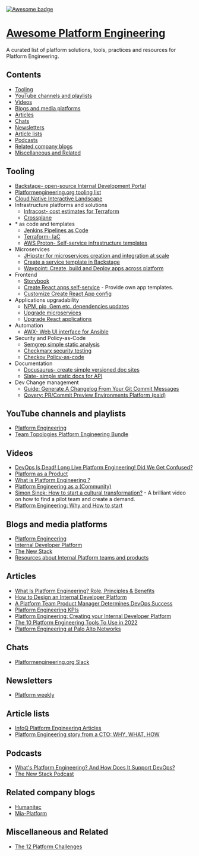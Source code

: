[![Awesome badge](https://awesome.re/badge.svg)](https://github.com/sindresorhus/awesome)

# [Awesome Platform Engineering](https://shospodarets.github.io/awesome-platform-engineering/)

A curated list of platform solutions, tools, practices and resources for Platform Engineering.

## Contents

- [Tooling](#tooling)
- [YouTube channels and playlists](#youtube-channels-and-playlists)
- [Videos](#videos)
- [Blogs and media platforms](#blogs-and-media-platforms)
- [Articles](#articles)
- [Chats](#chats)
- [Newsletters](#newsletters)
- [Article lists](#article-lists)
- [Podcasts](#podcasts)
- [Related company blogs](#related-company-blogs)
- [Miscellaneous and Related](#miscellaneous-and-related)

## Tooling
- [Backstage- open-source Internal Development Portal](https://backstage.io/)
- [Platformengineering.org tooling list](https://platformengineering.org/platform-tooling)
- [Cloud Native Interactive Landscape](https://landscape.cncf.io/)
- Infrastructure platforms and solutions
    - [Infracost- cost estimates for Terraform](https://github.com/infracost/infracost)
    - [Crossplane](https://www.crossplane.io/)
- \* as code and templates
	- [Jenkins Pipelines as Code](https://www.jenkins.io/doc/book/pipeline-as-code/)
    - [Terraform- IaC](https://www.terraform.io/)
	- [AWS Proton- Self-service infrastructure templates](https://aws.amazon.com/proton/)
- Microservices
  	- [JHipster for microservices creation and integration at scale](https://www.jhipster.tech/)
  	- [Create a service template in Backstage](https://www.youtube.com/watch?v=VIzrTpOHh9w&ab_channel=R%C3%BCdigerWeritz)
    - [Waypoint: Create, build and Deploy apps across platform](https://www.waypointproject.io/)
- Frontend
    - [Storybook](https://storybook.js.org/)
    - [Create React apps self-service](https://create-react-app.dev/docs/custom-templates/) - Provide own app templates.
    - [Customize Create React App config](https://github.com/dilanx/craco)
- Applications upgradability
    - [NPM, pip, Gem etc. dependencies updates](https://github.com/renovatebot/renovate)
    - [Upgrade microservices](https://www.jhipster.tech/upgrading-an-application/#-upgrading-an-application)
    - [Upgrade React applications](https://github.com/reactjs/react-codemod)
- Automation
	- [AWX- Web UI interface for Ansible](https://github.com/ansible/awx)
- Security and Policy-as-Code
    - [Semgrep simple static analysis](https://semgrep.dev/)
    - [Checkmarx security testing](https://checkmarx.com/)
    - [Checkov Policy-as-code](https://www.checkov.io/)
- Documentation
    - [Docusaurus- create simple versioned doc sites](https://jamstack.org/generators/docusaurus/)
    - [Slate- simple static docs for API](https://github.com/slatedocs/slate)
- Dev Change management
  	- [Guide: Generate A Changelog From Your Git Commit Messages](https://mokkapps.de/blog/how-to-automatically-generate-a-helpful-changelog-from-your-git-commit-messages/)
  	- [Qovery: PR/Commit Preview Environments Platform (paid)](https://hub.qovery.com/guides/tutorial/getting-started-with-preview-environments-on-aws-for-beginners/)

## YouTube channels and playlists

- [Platform Engineering](https://www.youtube.com/@PlatformEngineering)
- [Team Topologies Platform Engineering Bundle](https://www.youtube.com/watch?v=7yaiiQHNKpM&list=PLYTh9n7QJnzS3bZ6bmoLaTaKPzhSmlnL1&ab_channel=TeamTopologies)

## Videos

- [DevOps Is Dead! Long Live Platform Engineering! Did We Get Confused?](https://www.youtube.com/watch?app=desktop&v=9_v77YiSGEY&ab_channel=DevOpsToolkit)
- [Platform as a Product](https://www.youtube.com/watch?v=b8YHCDMxqfg&ab_channel=PlatformEngineering)
- [What is Platform Engineering ?](https://www.youtube.com/watch?v=0uuOJ1gzcyE&ab_channel=PlatformsandBeyond)
- [Platform Engineering as a (Community)](https://www.youtube.com/watch?v=4N2ywun-wTE&ab_channel=GOTOConferences)
- [Simon Sinek: How to start a cultural transformation?](https://www.youtube.com/watch?v=zClAdLw4yRI&ab_channel=DenkProducties) - A brilliant video on how to find a pilot team and create a demand.
- [Platform Engineering: Why and How to start](https://youtube.com/watch?v=g_gHnBcdov8&feature=shares)

## Blogs and media platforms
- [Platform Engineering](https://platformengineering.org)
- [Internal Developer Platform](https://internaldeveloperplatform.org)
- [The New Stack](https://thenewstack.io/)
- [Resources about Internal Platform teams and products](https://internalplatforms.com)

## Articles
- [What Is Platform Engineering? Role, Principles & Benefits](https://spacelift.io/blog/what-is-platform-engineering)
- [How to Design an Internal Developer Platform](https://blog.container-solutions.com/how-to-design-an-internal-developer-platform)
- [A Platform Team Product Manager Determines DevOps Success](https://thenewstack.io/a-platform-team-product-manager-determines-devops-success/)
- [Platform Engineering KPIs](https://medium.com/wise-engineering/platform-engineering-kpis-6a3215f0ee14)
- [Platform Engineering: Creating your Internal Developer Platform](https://medium.com/contino-engineering/creating-your-internal-developer-platform-part-2-65ff217cecd6)
- [The 10 Platform Engineering Tools To Use in 2022](https://medium.com/@rphilogene/the-10-platform-engineering-tools-to-use-in-2022-c2cbf2561f77)
- [Platform Engineering at Palo Alto Networks](https://medium.com/engineering-at-palo-alto-networks/platform-engineering-at-palo-alto-networks-part-2-315bd7b0fbfa)

## Chats

- [Platformengineering.org Slack](https://platformengineering.org/slack-rd)

## Newsletters

- [Platform weekly](https://platformweekly.com/)

## Article lists

- [InfoQ Platform Engineering Articles](https://www.infoq.com/platformengineering/)
- [Platform Engineering story from a CTO: WHY, WHAT, HOW](https://medium.com/agorapulse-stories/platform-engineering-part-1-why-the-evolution-of-developer-cognitive-load-9f36f5cc2888)

## Podcasts

- [What's Platform Engineering? And How Does It Support DevOps?](https://www.listennotes.com/podcasts/the-new-stack/whats-platform-engineering-uoN5mXizUpP/)
- [The New Stack Podcast](https://www.listennotes.com/podcasts/the-new-stack-podcast-the-new-stack-2tdxfCmwZr6/)

## Related company blogs

- [Humanitec](https://humanitec.com/blog)
- [Mia-Platform](https://blog.mia-platform.eu/en)

## Miscellaneous and Related

- [The 12 Platform Challenges](https://www.syntasso.io/post/the-12-platform-challenges-of-christmas)
